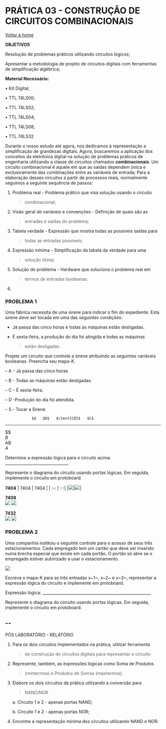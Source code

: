 <script>
  MathJax = {
    tex: {inlineMath: [['$', '$'], ['\\(', '\\)']]}
  };
  </script>
  <script id="MathJax-script" async src="https://cdn.jsdelivr.net/npm/mathjax@3/es5/tex-chtml.js"></script>
  
   <script src="https://cdn.jsdelivr.net/npm/mermaid@8.4.0/dist/mermaid.min.js"></script>
 <script>mermaid.initialize({startOnLoad:true});</script>


# PRÁTICA 03 - CONSTRUÇÃO DE CIRCUITOS COMBINACIONAIS

[Voltar à home](../)


**OBJETIVOS**

Resolução de problemas práticos utilizando circuitos lógicos;

Apresentar a metodologia de projeto de circuitos digitais com
ferramentas de simplificação algébrica;

**Material Necessário:**

• Kit Digital;

• TTL 74LS00;

• TTL 74LS02;

• TTL 74LS04;

• TTL 74LS08;

• TTL 74LS32

Durante o nosso estudo até agora, nos dedicamos à representação e
simplificação de grandezas digitais. Agora, buscaremos a aplicação dos
conceitos da eletrônica digital na solução de problemas práticos de
engenharia utilizando a classe de circuitos chamados **combinacionais**.
Um circuito combinacional é aquele em que as saı́das dependem única e
exclusivamente das combinações entre as variáveis de entrada; Para a
elaboração desses circuitos a partir de processos reais, normalmente
seguimos a seguinte sequência de passos:

1.  Problema real - Problema prático que visa solução usando o circuito
    > combinacional;

2.  Visão geral de variáveis e convenções - Definição de quais são as
    > entradas e saı́das do problema;

3.  Tabela verdade - Expressão que mostra todas as possı́veis saı́das para
    > todas as entradas possı́veis;

4.  Expressão mı́nima - Simplificação da tabela da verdade para uma
    > solução ótima;

5.  Solução do problema - Hardware que soluciona o problema real em
    > termos de entradas booleanas.

6.  

### PROBLEMA 1 

Uma fábrica necessita de uma sirene para indicar o fim do expediente.
Esta sirene deve ser tocada em uma das seguintes condições:

-   Já passa das cinco horas e todas as máquinas estão desligadas.

-   É sexta-feira, a produção do dia foi atingida e todas as máquinas
    > estão desligadas.

Projete um circuito que controle a sirene atribuindo as seguintes
variáveis booleanas. Preencha seu mapa-K.

– A - Já passa das cinco horas.

– B - Todas as máquinas estão desligadas.

– C - É sexta-feira.

– D -Produção do dia foi atendida.

– S - Tocar a Sirene.

                $$   $D$   $\text{CD}$   $C$
  ------------- ---- ----- ------------- -----
  $$                                     
  $B$                                    
  $\text{AB}$                            
  $A$                                    

Determine a expressão lógica para o circuito acima:
\_\_\_\_\_\_\_\_\_\_\_\_\_\_\_\_\_\_\_\_\_\_\_\_\_\_\_\_\_\_\_\_

Represente o diagrama do circuito usando portas lógicas. Em seguida,
implemente o circuito em protoboard.

**7404**
| 7404 | 7404 |
| :-: | :-:|
|![](./pr03/media/image2.png)|![](./pr03/media/image4.png)|





**7408**   
![](./pr03/media/image5.png)
![](./pr03/media/image1.png)

**7432**   
![](./pr03/media/image3.png)
![](./pr03/media/image6.png)

### PROBLEMA 2 

Uma companhia instituiu o seguinte controle para o acesso de seus três
estacionamentos. Cada empregado tem um cartão que deve ser inserido numa
brecha especial que existe em cada portão. O portão só abre se o
empregado estiver autorizado a usar o estacionamento.

![](./pr03/media/image8.png)

Escreva o mapa-K para as três entradas x~1~, x~2~ e x~3~, representar a
expressão lógica do circuito e implemente em protoboard.

Expressão lógica:
\_\_\_\_\_\_\_\_\_\_\_\_\_\_\_\_\_\_\_\_\_\_\_\_\_\_\_\_\_\_\_\_\_\_\_\_\_\_\_\_\_\_\_\_\_\_\_\_\_\_\_\_\_\_\_

Represente o diagrama do circuito usando portas lógicas. Em seguida,
implemente o circuito em protoboard.

  --
  --

PÓS LABORATÓRIO - RELATÓRIO

1.  Para os dois circuitos implementados na prática, utilizar ferramenta
    > de construção de circuitos digitais para representar o circuito

2.  Represente, também, as expressões lógicas como Soma de Produtos
    > (mintermos) e Produtos de Somas (maxtermos);

3.  Elabore os dois circuitos da prática utilizando a conversão para
    > NAND/NOR

    a.  Circuito 1 e 2 - apenas portas NAND;

    b.  Circuito 1 e 2 - apenas portas NOR;

4.  Encontre a representação mínima dos circuitos utilizando NAND e NOR.


